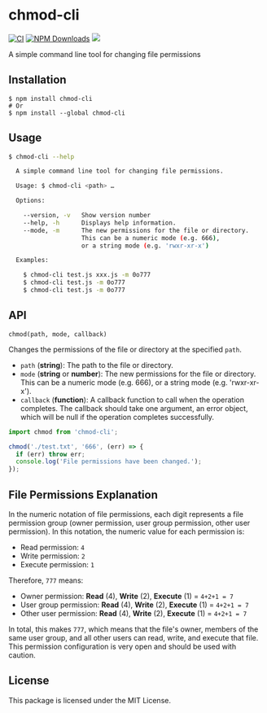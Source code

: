<!--idoc:ignore:start-->
chmod-cli
===
<!--idoc:ignore:end-->

[![CI](https://github.com/jaywcjlove/chmod-cli/actions/workflows/main.yml/badge.svg)](https://github.com/jaywcjlove/chmod-cli/actions/workflows/main.yml)
[![NPM Downloads](https://img.shields.io/npm/dm/chmod-cli.svg?style=flat)](https://www.npmjs.com/package/chmod-cli)
[![](https://jaywcjlove.github.io/sb/ico/npm.svg)](https://www.npmjs.com/package/chmod-cli) 


A simple command line tool for changing file permissions

## Installation

```shell
$ npm install chmod-cli
# Or
$ npm install --global chmod-cli
```

## Usage

```bash
$ chmod-cli --help

  A simple command line tool for changing file permissions.

  Usage: $ chmod-cli <path> …

  Options:

    --version, -v   Show version number
    --help, -h      Displays help information.
    --mode, -m      The new permissions for the file or directory.
                    This can be a numeric mode (e.g. 666),
                    or a string mode (e.g. 'rwxr-xr-x')

  Examples:

    $ chmod-cli test.js xxx.js -m 0o777
    $ chmod-cli test.js -m 0o777
    $ chmod-cli test.js -m 0o777

```

## API

`chmod(path, mode, callback)`

Changes the permissions of the file or directory at the specified `path`.

- `path` (**string**): The path to the file or directory.
- `mode` (**string** or **number**): The new permissions for the file or directory. This can be a numeric mode (e.g. 666), or a string mode (e.g. 'rwxr-xr-x').
- `callback` (**function**): A callback function to call when the operation completes. The callback should take one argument, an error object, which will be null if the operation completes successfully.

```javascript
import chmod from 'chmod-cli';

chmod('./test.txt', '666', (err) => {
  if (err) throw err;
  console.log('File permissions have been changed.');
});
```

## File Permissions Explanation

In the numeric notation of file permissions, each digit represents a file permission group (owner permission, user group permission, other user permission). In this notation, the numeric value for each permission is:

- Read permission: `4`
- Write permission: `2`
- Execute permission: `1`

Therefore, `777` means:

- Owner permission: **Read** (4), **Write** (2), **Execute** (1) = `4+2+1 = 7`
- User group permission: **Read** (4), **Write** (2), **Execute** (1) = `4+2+1 = 7`
- Other user permission: **Read** (4), **Write** (2), **Execute** (1) = `4+2+1 = 7`

In total, this makes `777`, which means that the file's owner, members of the same user group, and all other users can read, write, and execute that file. This permission configuration is very open and should be used with caution.


## License

This package is licensed under the MIT License.